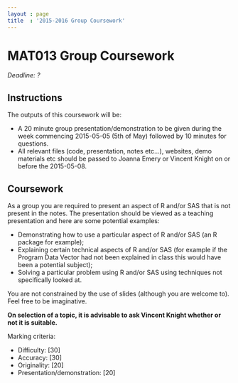 ```yaml
---
layout : page
title  : '2015-2016 Group Coursework'
---
```


# MAT013 Group Coursework

*Deadline: ?*

## Instructions

The outputs of this coursework will be:

- A 20 minute group presentation/demonstration to be given during the week
  commencing 2015-05-05 (5th of May) followed by 10 minutes for questions.
- All relevant files (code, presentation, notes etc...), websites, demo materials etc should be passed to Joanna Emery or Vincent Knight on or before the 2015-05-08.

## Coursework

As a group you are required to present an aspect of R and/or SAS that is not present in the notes. The presentation should be viewed as a teaching presentation and here are some potential examples:

- Demonstrating how to use a particular aspect of R and/or SAS (an R package for example);
- Explaining certain technical aspects of R and/or SAS (for example if the Program Data Vector had not been explained in class this would have been a potential subject);
- Solving a particular problem using R and/or SAS using techniques not specifically looked at.

You are not constrained by the use of slides (although you are welcome to). Feel free to be imaginative.

**On selection of a topic, it is advisable to ask Vincent Knight whether or not it is suitable.**

Marking criteria:

- Difficulty: [30]
- Accuracy: [30]
- Originality: [20]
- Presentation/demonstration: [20]
